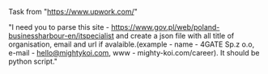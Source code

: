 Task from "https://www.upwork.com/"

"I need you to parse this site - https://www.gov.pl/web/poland-businessharbour-en/itspecialist
and create a json file with all title of organisation, email and url if avalaible.(example - name - 4GATE Sp.z o.o, e-mail - hello@mightykoi.com, www - mighty-koi.com/career).
It should be python script."

